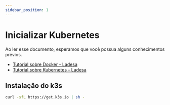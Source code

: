 ```yaml
---
sidebar_position: 1
---
```


# Inicializar Kubernetes

Ao ler esse documento, esperamos que você possua alguns conhecimentos prévios.

- [Tutorial sobre Docker - Ladesa](../../../../tutorials/platforms/containers/docker/index.md)
- [Tutorial sobre Kubernetes - Ladesa](../../../../tutorials/platforms/containers/orchestration/kubernetes/index.md)

## Instalação do k3s

```bash
curl -sfL https://get.k3s.io | sh -
```
